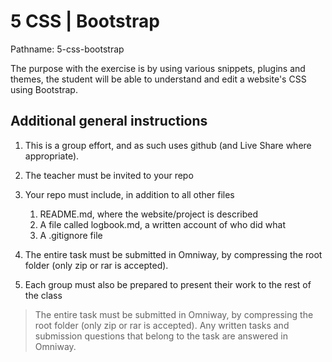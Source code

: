 # 5 CSS | Bootstrap

Pathname: 5-css-bootstrap

The purpose with the exercise is by using various snippets, plugins and themes, the student will be able to understand and edit a website's CSS using Bootstrap.

## Additional general instructions

1. This is a group effort, and as such uses github (and Live Share where appropriate).

2. The teacher must be invited to your repo

3. Your repo must include, in addition to all other files
    1. README.md, where the website/project is described 
    2. A file called logbook.md, a written account of who did what
    3. A .gitignore file

4. The entire task must be submitted in Omniway, by compressing the root folder (only zip or rar is accepted).

5. Each group must also be prepared to present their work to the rest of the class

> The entire task must be submitted in Omniway, by compressing the root folder (only zip or rar is accepted). Any written tasks and submission questions that belong to the task are answered in Omniway.
